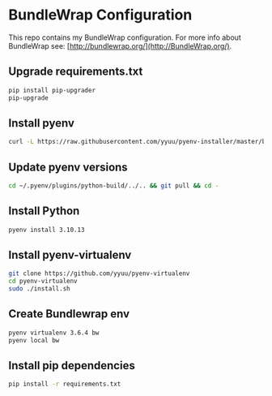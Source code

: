 # BundleWrap Configuration

This repo contains my BundleWrap configuration. For more info about BundleWrap see: [http://bundlewrap.org/](http://BundleWrap.org/).

## Upgrade requirements.txt

```bash
pip install pip-upgrader
pip-upgrade
```

## Install pyenv

```bash
curl -L https://raw.githubusercontent.com/yyuu/pyenv-installer/master/bin/pyenv-installer | bash
```

## Update pyenv versions

```bash
cd ~/.pyenv/plugins/python-build/../.. && git pull && cd -
```

## Install Python

```bash
pyenv install 3.10.13
```

## Install pyenv-virtualenv

```bash
git clone https://github.com/yyuu/pyenv-virtualenv
cd pyenv-virtualenv
sudo ./install.sh
```

## Create Bundlewrap env

```bash
pyenv virtualenv 3.6.4 bw
pyenv local bw
```

## Install pip dependencies

```bash
pip install -r requirements.txt
```
